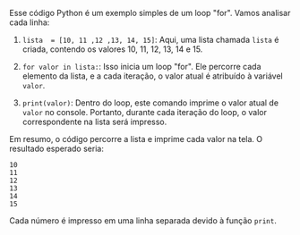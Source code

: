 Esse código Python é um exemplo simples de um loop "for". Vamos analisar cada linha:

1. `lista  = [10, 11 ,12 ,13, 14, 15]`: Aqui, uma lista chamada `lista` é criada, contendo os valores 10, 11, 12, 13, 14 e 15.

2. `for valor in lista:`: Isso inicia um loop "for". Ele percorre cada elemento da lista, e a cada iteração, o valor atual é atribuído à variável `valor`.

3. `print(valor)`: Dentro do loop, este comando imprime o valor atual de `valor` no console. Portanto, durante cada iteração do loop, o valor correspondente na lista será impresso.

Em resumo, o código percorre a lista e imprime cada valor na tela. O resultado esperado seria:

```
10
11
12
13
14
15
```

Cada número é impresso em uma linha separada devido à função `print`.
